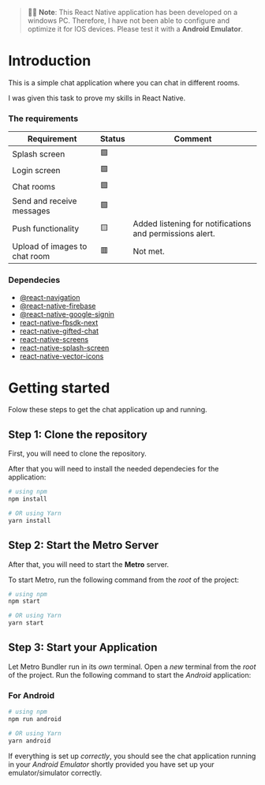 >🚧🚧 **Note**: This React Native application has been developed on a windows PC. Therefore, I have not been able to configure and optimize it for IOS devices. Please test it with a **Android Emulator**. 

# Introduction

This is a simple chat application where you can chat in different rooms. 

I was given this task to prove my skills in React Native.

### The requirements

| Requirement | Status | Comment |
| --- | --- | --- |
| Splash screen | 🟩 | |
| Login screen | 🟩 | |
| Chat rooms | 🟩 | |
| Send and receive messages | 🟩 | |
| Push functionality | 🟨 | Added listening for notifications and permissions alert. |
| Upload of images to chat room | 🟥 | Not met. |

### Dependecies
- [@react-navigation](https://www.npmjs.com/package/@react-navigation/native)
- [@react-native-firebase](https://www.npmjs.com/package/@react-native-firebase/app)
- [@react-native-google-signin](https://www.npmjs.com/package/@react-native-google-signin/google-signin)
- [react-native-fbsdk-next](https://www.npmjs.com/package/react-native-fbsdk-next)
- [react-native-gifted-chat](https://www.npmjs.com/package/react-native-gifted-chat)
- [react-native-screens](https://www.npmjs.com/package/react-native-screens)
- [react-native-splash-screen](https://www.npmjs.com/package/react-native-splash-screen)
- [react-native-vector-icons](https://www.npmjs.com/package/react-native-vector-icons)

# Getting started

Folow these steps to get the chat application up and running.

## Step 1: Clone the repository

First, you will need to clone the repository.

After that you will need to install the needed dependecies for the application:

```bash
# using npm
npm install

# OR using Yarn
yarn install
```

## Step 2: Start the Metro Server

After that, you will need to start the **Metro** server.

To start Metro, run the following command from the _root_ of the project:

```bash
# using npm
npm start

# OR using Yarn
yarn start
```

## Step 3: Start your Application

Let Metro Bundler run in its _own_ terminal. Open a _new_ terminal from the _root_ of the project. Run the following command to start the _Android_ application:

### For Android

```bash
# using npm
npm run android

# OR using Yarn
yarn android
```

If everything is set up _correctly_, you should see the chat application running in your _Android Emulator_ shortly provided you have set up your emulator/simulator correctly.
